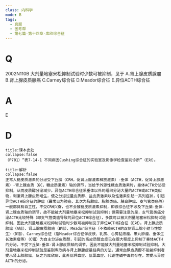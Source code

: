 ```yaml
---
class: 内科学
mode: B
tags:
  - 真题
  - 医考帮
  - 第七篇-第十四章-库欣综合征
---
```


# Q
2002N110B 大剂量地塞米松抑制试验时少数可被抑制，见于
A.肾上腺皮质腺瘤
B.肾上腺皮质腺癌
C.Carney综合征
D.Meador综合征
E.异位ACTH综合征

# A
E
# D
```ad-note
title:课本出处
collapse:false
（P701）“表7-14-1 不同病因Cushing综合征的实验室及影像学检查鉴别诊断”（E对）。
```

```ad-summary
title:解析
collapse:false
正常人糖皮质激素的分泌受下丘脑（CRH，促肾上腺激素释放激素）-垂体（ACTH，促肾上腺激素）-肾上腺皮质（GC，糖皮质激素）轴的调节，当给予外源性糖皮质激素时，垂体ACTH分泌受抑制，从而皮质醇分泌减少。异位ACTH综合征系垂体以外的组织分泌大量的ACTH或ACTH类似物，刺激肾上腺皮质增生，使之分泌过量皮质醇、盐皮质激素以及性激素引起一系列症状，引起异位ACTH综合征的肿瘤（最常见为肺癌，其次为胸腺瘤、胸腺类癌、胰岛肿瘤、支气管类癌等）一般都具有自主性，不受CRH兴奋，也不会被糖皮质激素抑制，即该综合征不涉及下丘脑-垂体-肾上腺皮质轴的调节，故不能被大剂量地塞米松抑制试验抑制；但需要注意的是，支气管类癌分泌ACTH比较特殊（即支气管类癌导致的异位ACTH综合征），多数可以被大剂量地塞米松抑制试验抑制，因此大剂量地塞米松抑制试验时少数可被抑制见于异位ACTH综合征（E对）。肾上腺皮质腺瘤（A错）、肾上腺皮质腺癌（B错）、Meador综合征（不依赖ACTH的双侧肾上腺小结节性增生）（D错）、Carney综合征（指Meador综合征伴皮肤、乳房、心房黏液瘤、睾丸肿瘤、垂体生长激素瘤等）（C错）为自主分泌皮质醇，引起的高皮质醇血症已在很大程度上抑制了垂体ACTH的分泌，不受下丘脑-垂体-肾上腺皮质轴的调节，因此不能被大剂量地塞米松抑制试验抑制。大剂量地塞米松抑制试验是鉴别库欣病与肾上腺腺瘤最经典的方法，通常血尿皮质醇不能被抑制者提示肾上腺腺瘤，反之为库欣病，此外低钾血症、低氯血症、代谢性碱中毒的存在，常提示异位ACTH的分泌。
```

